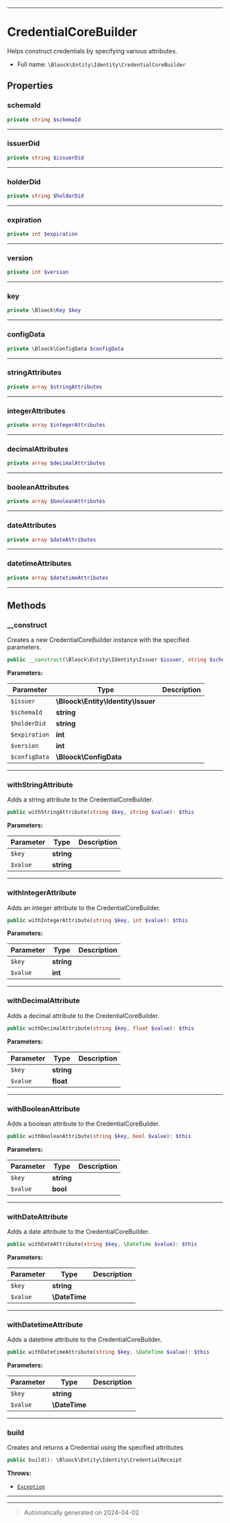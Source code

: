 ***

# CredentialCoreBuilder

Helps construct credentials by specifying various attributes.



* Full name: `\Bloock\Entity\Identity\CredentialCoreBuilder`



## Properties


### schemaId



```php
private string $schemaId
```






***

### issuerDid



```php
private string $issuerDid
```






***

### holderDid



```php
private string $holderDid
```






***

### expiration



```php
private int $expiration
```






***

### version



```php
private int $version
```






***

### key



```php
private \Bloock\Key $key
```






***

### configData



```php
private \Bloock\ConfigData $configData
```






***

### stringAttributes



```php
private array $stringAttributes
```






***

### integerAttributes



```php
private array $integerAttributes
```






***

### decimalAttributes



```php
private array $decimalAttributes
```






***

### booleanAttributes



```php
private array $booleanAttributes
```






***

### dateAttributes



```php
private array $dateAttributes
```






***

### datetimeAttributes



```php
private array $datetimeAttributes
```






***

## Methods


### __construct

Creates a new CredentialCoreBuilder instance with the specified parameters.

```php
public __construct(\Bloock\Entity\Identity\Issuer $issuer, string $schemaId, string $holderDid, int $expiration, int $version, \Bloock\ConfigData $configData): mixed
```








**Parameters:**

| Parameter | Type | Description |
|-----------|------|-------------|
| `$issuer` | **\Bloock\Entity\Identity\Issuer** |  |
| `$schemaId` | **string** |  |
| `$holderDid` | **string** |  |
| `$expiration` | **int** |  |
| `$version` | **int** |  |
| `$configData` | **\Bloock\ConfigData** |  |





***

### withStringAttribute

Adds a string attribute to the CredentialCoreBuilder.

```php
public withStringAttribute(string $key, string $value): $this
```








**Parameters:**

| Parameter | Type | Description |
|-----------|------|-------------|
| `$key` | **string** |  |
| `$value` | **string** |  |





***

### withIntegerAttribute

Adds an integer attribute to the CredentialCoreBuilder.

```php
public withIntegerAttribute(string $key, int $value): $this
```








**Parameters:**

| Parameter | Type | Description |
|-----------|------|-------------|
| `$key` | **string** |  |
| `$value` | **int** |  |





***

### withDecimalAttribute

Adds a decimal attribute to the CredentialCoreBuilder.

```php
public withDecimalAttribute(string $key, float $value): $this
```








**Parameters:**

| Parameter | Type | Description |
|-----------|------|-------------|
| `$key` | **string** |  |
| `$value` | **float** |  |





***

### withBooleanAttribute

Adds a boolean attribute to the CredentialCoreBuilder.

```php
public withBooleanAttribute(string $key, bool $value): $this
```








**Parameters:**

| Parameter | Type | Description |
|-----------|------|-------------|
| `$key` | **string** |  |
| `$value` | **bool** |  |





***

### withDateAttribute

Adds a date attribute to the CredentialCoreBuilder.

```php
public withDateAttribute(string $key, \DateTime $value): $this
```








**Parameters:**

| Parameter | Type | Description |
|-----------|------|-------------|
| `$key` | **string** |  |
| `$value` | **\DateTime** |  |





***

### withDatetimeAttribute

Adds a datetime attribute to the CredentialCoreBuilder.

```php
public withDatetimeAttribute(string $key, \DateTime $value): $this
```








**Parameters:**

| Parameter | Type | Description |
|-----------|------|-------------|
| `$key` | **string** |  |
| `$value` | **\DateTime** |  |





***

### build

Creates and returns a Credential using the specified attributes.

```php
public build(): \Bloock\Entity\Identity\CredentialReceipt
```











**Throws:**

- [`Exception`](../../../Exception.md)



***


***
> Automatically generated on 2024-04-02
